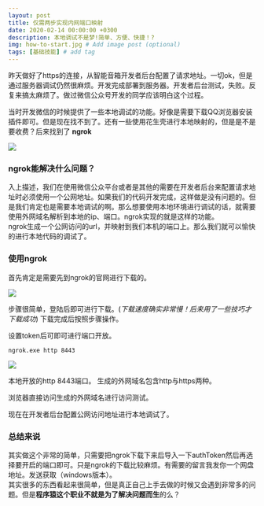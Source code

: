 ```yaml
---
layout: post
title: 仅需两步实现内网端口映射
date: 2020-02-14 00:00:00 +0300
description: 本地调试不是梦!简单、方便、快捷！?
img: how-to-start.jpg # Add image post (optional)
tags: [基础技能] # add tag
---
```

昨天做好了https的连接，从智能音箱开发者后台配置了请求地址。一切ok，但是通过服务器调试仍然很麻烦。开发完成部署到服务器。开发者后台测试，失败。反复来搞太麻烦了。做过微信公众号开发的同学应该明白这个过程。  

当时开发微信的时候提供了一些本地调试的功能。好像是需要下载QQ浏览器安装插件即可。但是现在找不到了。还有一些使用花生壳进行本地映射的，但是是不是要收费？后来找到了 **ngrok**


![](https://imgkr.cn-bj.ufileos.com/3c635166-daab-40dd-bf2c-09c752849329.png)


###   ngrok能解决什么问题？
入上描述，我们在使用微信公众平台或者是其他的需要在开发者后台来配置请求地址时必须使用一个公网地址。如果我们的代码开发完成，这样做是没有问题的。但是我们肯定也是需要本地调试的啊。那么想要使用本地环境进行调试的话，就需要使用外网域名解析到本地的ip、端口。ngrok实现的就是这样的功能。  
ngrok生成一个公网访问的url，并映射到我们本机的端口上。那么我们就可以愉快的进行本地代码的调试了。


###   使用ngrok
首先肯定是需要先到ngrok的官网进行下载的。


![](https://imgkr.cn-bj.ufileos.com/5d6b12a0-77ba-4223-b826-55bdbecdaca3.png)


步骤很简单，登陆后即可进行下载。(*下载速度确实非常慢！后来用了一些技巧才下载成功*)  下载完成后按照步骤操作。

设置token后可即可进行端口开放。

```
ngrok.exe http 8443
```

![](https://imgkr.cn-bj.ufileos.com/37ea9182-1653-42be-a86d-fffe02b7ab4f.png)


本地开放的http 8443端口。 生成的外网域名包含http与https两种。

浏览器直接访问生成的外网域名进行访问测试。

现在在开发者后台配置公网访问地址进行本地调试了。

### 总结来说
其实做这个非常的简单，只需要把ngrok下载下来后导入一下authToken然后再选择要开启的端口即可。只是ngrok的下载比较麻烦。有需要的留言我发你一个网盘地址。发送<ngrok>获取（windows版本）。    
其实很多的东西看起来很简单，但是真正自己上手去做的时候又会遇到非常多的问题。但是**程序猿这个职业不就是为了解决问题而生**的么？
